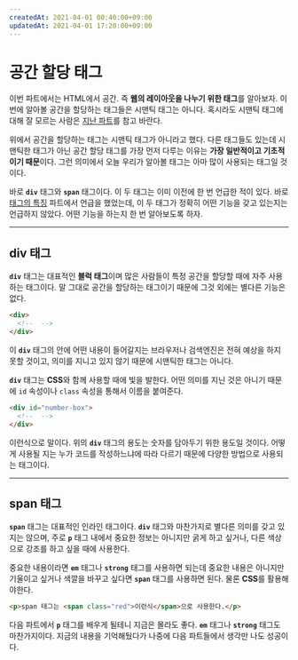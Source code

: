 ```yaml
---
createdAt: 2021-04-01 00:40:00+09:00
updatedAt: 2021-04-01 17:20:00+09:00
---
```


# 공간 할당 태그
이번 파트에서는 HTML에서 공간. 즉 **웹의 레이아웃을 나누기 위한 태그**를 알아보자. 이번에 알아볼 공간을 할당하는 태그들은 시맨틱 태그는 아니다. 혹시라도 시맨틱 태그에 대해 잘 모르는 사람은 [지난 파트](4-semantic-tags.md)를 참고 바란다.

위에서 공간을 할당하는 태그는 시맨틱 태그가 아니라고 했다. 다른 태그들도 있는데 시맨틱한 태그가 아닌 공간 할당 태그를 가장 먼저 다루는 이유는 **가장 일반적이고 기초적이기 때문**이다. 그런 의미에서 오늘 우리가 알아볼 태그는 아마 많이 사용되는 태그일 것이다.

바로 **`div`** 태그와 **`span`** 태그이다. 이 두 태그는 이미 이전에 한 번 언급한 적이 있다. 바로 [태그의 특징](2-block-and-inline.md) 파트에서 언급을 했었는데, 이 두 태그가 정확히 어떤 기능을 갖고 있는지는 언급하지 않았다. 어떤 기능을 하는지 한 번 알아보도록 하자.

---

## div 태그
**`div`** 태그는 대표적인 **블럭 태그**이며 많은 사람들이 특정 공간을 할당할 때에 자주 사용하는 태그이다. 말 그대로 공간을 할당하는 태그이기 때문에 그것 외에는 별다른 기능은 없다.

```html
<div>
  <!--  -->
</div>
```

이 **`div`** 태그의 안에 어떤 내용이 들어갈지는 브라우저나 검색엔진은 전혀 예상을 하지 못할 것이고, 의미를 지니고 있지 않기 때문에 시맨틱한 태그는 아니다.

**`div`** 태그는 **CSS**와 함께 사용할 때에 빛을 발한다. 어떤 의미를 지닌 것은 아니기 때문에 `id` 속성이나 `class` 속성을 통해서 이름을 붙여준다.

```html
<div id="number-box">
  <!--  -->
</div>
```

이런식으로 말이다. 위의 **`div`** 태그의 용도는 숫자를 담아두기 위한 용도일 것이다. 어떻게 사용될 지는 누가 코드를 작성하느냐에 따라 다르기 때문에 다양한 방법으로 사용되는 태그이다.

---

## span 태그
**`span`** 태그는 대표적인 인라인 태그이다. **`div`** 태그와 마찬가지로 별다른 의미를 갖고 있지는 않으며, 주로 **`p`** 태그 내에서 중요한 정보는 아니지만 굵게 하고 싶거나, 다른 색상으로 강조를 하고 싶을 때에 사용한다.

중요한 내용이라면 **`em`** 태그나 **`strong`** 태그를 사용하면 되는데 중요한 내용은 아니지만 기울이고 싶거나 색깔을 바꾸고 싶다면 **`span`** 태그를 사용하면 된다. 물론 **CSS**를 활용해야한다.

```html
<p>span 태그는 <span class="red">이런식</span>으로 사용한다.</p>
```

다음 파트에서 **`p`** 태그를 배우게 될테니 지금은 몰라도 좋다. **`em`** 태그나 **`strong`** 태그도 마찬가지이다. 지금의 내용을 기억해뒀다가 나중에 다음 파트들에서 생각만 나도 성공이다.